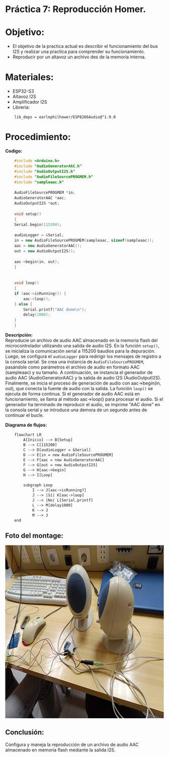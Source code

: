 # Práctica 7: Reproducción Homer.
# Objetivo: 
- El objetivo de la practica actual es describir el funcionamiento del bus I2S y realizar una
practica para comprender su funcionamiento. 
- Reproducir por un altavoz un archivo des de la memoria interna. 
# Materiales: 
- ESP32-S3
- Altavoz I2S
- Amplificador I2S
- Libreria: 
```
    lib_deps = earlephilhower/ESP8266Audio@^1.9.0
```
# Procedimiento:
**Codigo:**
```cpp
    #include <Arduino.h>
    #include "AudioGeneratorAAC.h"
    #include "AudioOutputI2S.h"
    #include "AudioFileSourcePROGMEM.h"
    #include "sampleaac.h"

    AudioFileSourcePROGMEM *in;
    AudioGeneratorAAC *aac;
    AudioOutputI2S *out;

    void setup()
    {
    Serial.begin(115200);

    audioLogger = &Serial;
    in = new AudioFileSourcePROGMEM(sampleaac, sizeof(sampleaac));
    aac = new AudioGeneratorAAC();
    out = new AudioOutputI2S();

    aac->begin(in, out);
    }


    void loop()
    {
    if (aac->isRunning()) {
        aac->loop();
    } else {
        Serial.printf("AAC done\n");
        delay(1000);
    }
    }
```
**Descripción:**<br>
Reproducie un archivo de audio AAC almacenado en la memoria flash del microcontrolador utilizando una salida de audio I2S.
En la función ``setup()``, se inicializa la comunicación serial a 115200 baudios para la depuración. Luego, se configura el ``audioLogger`` para redirigir los mensajes de registro a la consola serial. Se crea una instancia de ``AudioFileSourcePROGMEM``, pasándole como parámetros el archivo de audio en formato AAC (sampleaac) y su tamaño. A continuación, se instancia el generador de audio AAC (AudioGeneratorAAC) y la salida de audio I2S (AudioOutputI2S). Finalmente, se inicia el proceso de generación de audio con aac->begin(in, out), que conecta la fuente de audio con la salida.
La función ``loop()`` se ejecuta de forma continua. Si el generador de audio AAC está en funcionamiento, se llama al método aac->loop() para procesar el audio. Si el generador ha terminado de reproducir el audio, se imprime "AAC done" en la consola serial y se introduce una demora de un segundo antes de continuar el bucle.

**Diagrama de flujos:**
```mermaid
    flowchart LR
        A[Inicio] --> B[Setup]
        B --> C[115200]
        C --> D[audioLogger = &Serial]
        D --> E[in = new AudioFileSourcePROGMEM]
        E --> F[aac = new AudioGeneratorAAC]
        F --> G[out = new AudioOutputI2S]
        G --> H[aac->begin]
        H --> I[Loop]

        subgraph Loop
            I --> J[aac->isRunning?]
            J --> |Sí| K[aac->loop]
            J --> |No| L[Serial.printf]
            L --> M[delay1000]
            K --> J
            M --> J
    end
```

## Foto del montage:
<img src="foto.jpg" width="750" height="550">

## Conclusión: 
Configura y maneja la reproducción de un archivo de audio AAC almacenado en memoria flash mediante la salida I2S.